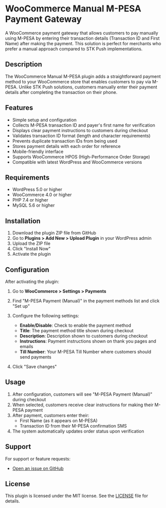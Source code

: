 # WooCommerce Manual M-PESA Payment Gateway

A WooCommerce payment gateway that allows customers to pay manually using M-PESA by entering their transaction details (Transaction ID and First Name) after making the payment. This solution is perfect for merchants who prefer a manual approach compared to STK Push implementations.

## Description

The WooCommerce Manual M-PESA plugin adds a straightforward payment method to your WooCommerce store that enables customers to pay via M-PESA. Unlike STK Push solutions, customers manually enter their payment details after completing the transaction on their phone.

## Features

- Simple setup and configuration
- Collects M-PESA transaction ID and payer's first name for verification
- Displays clear payment instructions to customers during checkout
- Validates transaction ID format (length and character requirements)
- Prevents duplicate transaction IDs from being used
- Stores payment details with each order for reference
- Mobile-friendly interface
- Supports WooCommerce HPOS (High-Performance Order Storage)
- Compatible with latest WordPress and WooCommerce versions

## Requirements

- WordPress 5.0 or higher
- WooCommerce 4.0 or higher
- PHP 7.4 or higher
- MySQL 5.6 or higher

## Installation

1. Download the plugin ZIP file from GitHub
2. Go to **Plugins > Add New > Upload Plugin** in your WordPress admin
3. Upload the ZIP file
4. Click "Install Now"
5. Activate the plugin

## Configuration

After activating the plugin:

1. Go to **WooCommerce > Settings > Payments**
2. Find "M-PESA Payment (Manual)" in the payment methods list and click "Set up"
3. Configure the following settings:

   - **Enable/Disable**: Check to enable the payment method
   - **Title**: The payment method title shown during checkout
   - **Description**: Description shown to customers during checkout
   - **Instructions**: Payment instructions shown on thank you pages and emails
   - **Till Number**: Your M-PESA Till Number where customers should send payments

4. Click "Save changes"

## Usage

1. After configuration, customers will see "M-PESA Payment (Manual)" during checkout
2. When selected, customers receive clear instructions for making their M-PESA payment
3. After payment, customers enter their:
   - First Name (as it appears on M-PESA)
   - Transaction ID from their M-PESA confirmation SMS
4. The system automatically updates order status upon verification

## Support

For support or feature requests:
- [Open an issue on GitHub](https://github.com/rmiyoyo/woocommerce-manual-mpesa/issues)

## License

This plugin is licensed under the MIT license. See the [LICENSE](LICENSE) file for details.